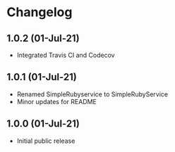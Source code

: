 # Changelog

## 1.0.2 (01-Jul-21)

* Integrated Travis CI and Codecov

## 1.0.1 (01-Jul-21)

* Renamed SimpleRubyservice to SimpleRubyService
* Minor updates for README

## 1.0.0 (01-Jul-21)

* Initial public release
